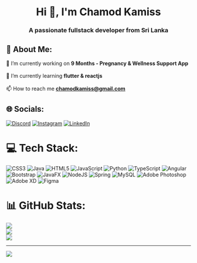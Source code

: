 <h1 align="center">Hi 👋, I'm Chamod Kamiss</h1>
<h3 align="center">A passionate fullstack developer from Sri Lanka</h3>

## 💫 About Me:
🔭 I’m currently working on **9 Months - Pregnancy & Wellness Support App**<br><br>🌱 I’m currently learning **flutter & reactjs**<br><br>📫 How to reach me **chamodkamiss@gmail.com**


## 🌐 Socials:
[![Discord](https://img.shields.io/badge/Discord-%237289DA.svg?logo=discord&logoColor=white)](https://discord.gg/https://discord.gg/tfRhmJVQ) [![Instagram](https://img.shields.io/badge/Instagram-%23E4405F.svg?logo=Instagram&logoColor=white)](www.instagram.com/chamod.jk) [![LinkedIn](https://img.shields.io/badge/LinkedIn-%230077B5.svg?logo=linkedin&logoColor=white)](www.linkedin.com/in/chamodkamiss) 

# 💻 Tech Stack:
![CSS3](https://img.shields.io/badge/css3-%231572B6.svg?style=for-the-badge&logo=css3&logoColor=white) ![Java](https://img.shields.io/badge/java-%23ED8B00.svg?style=for-the-badge&logo=openjdk&logoColor=white) ![HTML5](https://img.shields.io/badge/html5-%23E34F26.svg?style=for-the-badge&logo=html5&logoColor=white) ![JavaScript](https://img.shields.io/badge/javascript-%23323330.svg?style=for-the-badge&logo=javascript&logoColor=%23F7DF1E) ![Python](https://img.shields.io/badge/python-3670A0?style=for-the-badge&logo=python&logoColor=ffdd54) ![TypeScript](https://img.shields.io/badge/typescript-%23007ACC.svg?style=for-the-badge&logo=typescript&logoColor=white) ![Angular](https://img.shields.io/badge/angular-%23DD0031.svg?style=for-the-badge&logo=angular&logoColor=white) ![Bootstrap](https://img.shields.io/badge/bootstrap-%238511FA.svg?style=for-the-badge&logo=bootstrap&logoColor=white) ![JavaFX](https://img.shields.io/badge/javafx-%23FF0000.svg?style=for-the-badge&logo=javafx&logoColor=white) ![NodeJS](https://img.shields.io/badge/node.js-6DA55F?style=for-the-badge&logo=node.js&logoColor=white) ![Spring](https://img.shields.io/badge/spring-%236DB33F.svg?style=for-the-badge&logo=spring&logoColor=white) ![MySQL](https://img.shields.io/badge/mysql-4479A1.svg?style=for-the-badge&logo=mysql&logoColor=white) ![Adobe Photoshop](https://img.shields.io/badge/adobe%20photoshop-%2331A8FF.svg?style=for-the-badge&logo=adobe%20photoshop&logoColor=white) ![Adobe XD](https://img.shields.io/badge/Adobe%20XD-470137?style=for-the-badge&logo=Adobe%20XD&logoColor=#FF61F6) ![Figma](https://img.shields.io/badge/figma-%23F24E1E.svg?style=for-the-badge&logo=figma&logoColor=white)
# 📊 GitHub Stats:
![](https://github-readme-stats.vercel.app/api?username=chamodkamiss&theme=dark&hide_border=false&include_all_commits=false&count_private=false)<br/>
![](https://github-readme-streak-stats.herokuapp.com/?user=chamodkamiss&theme=dark&hide_border=false)<br/>
![](https://github-readme-stats.vercel.app/api/top-langs/?username=chamodkamiss&theme=dark&hide_border=false&include_all_commits=false&count_private=false&layout=compact)

---
[![](https://visitcount.itsvg.in/api?id=chamodkamiss&icon=0&color=0)](https://visitcount.itsvg.in)

<!-- Proudly created with GPRM ( https://gprm.itsvg.in ) -->
